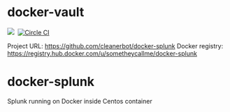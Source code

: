 # docker-vault
[![](https://badge.imagelayers.io/sometheycallme/docker-splunk.svg)](https://imagelayers.io/?images=cleanerbot/docker-splunk:latest 'View image size and layers')&nbsp;
[![Circle CI](https://circleci.com/gh/cleanerbot/docker-splunk.png?circle-token=aa3ea6568972ca421fdc000912e8783c7a2e2460)](https://circleci.com/gh/sometheycallme/docker-splunk/tree/master 'View CI builds')

Project URL: https://github.com/cleanerbot/docker-splunk
Docker registry: https://registry.hub.docker.com/u/sometheycallme/docker-splunk




# docker-splunk
Splunk running on Docker inside Centos container
